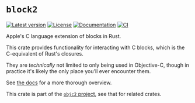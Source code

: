 # `block2`

[![Latest version](https://badgen.net/crates/v/block2)](https://crates.io/crates/block2)
[![License](https://badgen.net/badge/license/MIT/blue)](../../LICENSE.md)
[![Documentation](https://docs.rs/block2/badge.svg)](https://docs.rs/block2/)
[![CI](https://github.com/madsmtm/objc2/actions/workflows/ci.yml/badge.svg)](https://github.com/madsmtm/objc2/actions/workflows/ci.yml)

Apple's C language extension of blocks in Rust.

This crate provides functionality for interacting with C blocks, which is the
C-equivalent of Rust's closures.

They are _technically_ not limited to only being used in Objective-C, though
in practice it's likely the only place you'll ever encounter them.

See [the docs](https://docs.rs/block2/) for a more thorough overview.

This crate is part of the [`objc2` project](https://github.com/madsmtm/objc2),
see that for related crates.
